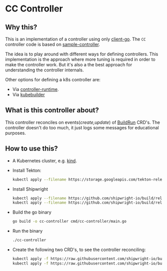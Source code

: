 # CC Controller

## Why this?

This is an implementation of a controller using only [client-go](https://github.com/kubernetes/client-go). The `CC` controller code is based on [sample-controller](https://github.com/kubernetes/sample-controller).

The idea is to play around with different ways for defining controllers. This implementation is the approach where more tuning is required in order to make the controller work. But it's also a the best approach for understanding the controller internals.

Other options for defining a k8s controller are:

- Via [controller-runtime](https://github.com/kubernetes-sigs/controller-runtime).
- Via [kubebuilder](https://book.kubebuilder.io/introduction.html)

## What is this controller about?

This controller reconciles on events(_create,update_) of [BuildRun](https://github.com/shipwright-io/build/blob/main/samples/buildrun/buildrun_buildah_cr.yaml) CRD's. The controller doesn't do too much, it just logs some messages for educational purposes.

## How to use this?

- A Kubernetes cluster, e.g. [kind](https://github.com/shipwright-io/build/blob/main/hack/install-kind.sh).
- Install Tekton:

  ```sh
  kubectl apply --filename https://storage.googleapis.com/tekton-releases/pipeline/previous/v0.30.0/release.yaml
  ```

- Install Shipwright

  ```sh
  kubectl apply --filename https://github.com/shipwright-io/build/releases/download/v0.7.0/release.yaml
  kubectl apply --filename https://github.com/shipwright-io/build/releases/download/v0.7.0/sample-strategies.yaml
  ```

- Build the go binary

  ```sh
  go build -o cc-controller cmd/cc-controller/main.go
  ```

- Run the binary

  ```sh
  ./cc-controller
  ```

- Create the following two CRD's, to see the controller reconciling:

   ```sh
   kubectl apply -f https://raw.githubusercontent.com/shipwright-io/build/main/samples/build/build_buildah_cr.yaml
   kubectl apply -f https://raw.githubusercontent.com/shipwright-io/build/main/samples/buildrun/buildrun_buildah_cr.yaml
   ```
